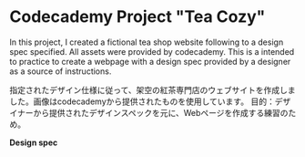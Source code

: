 # Codecademy Project "Tea Cozy"

In this project, I created a fictional tea shop website following to a design spec specified.
All assets were provided by codecademy.
This is a intended to practice to create a webpage with a design spec provided by a designer as a source of instructions.

指定されたデザイン仕様に従って、架空の紅茶専門店のウェブサイトを作成しました。画像はcodecademyから提供されたものを使用しています。
目的：デザイナーから提供されたデザインスペックを元に、Webページを作成する練習のため。

**Design spec**
<img src="https://content.codecademy.com/courses/freelance-1/unit-4/img-tea-cozy-redline.jpg" alt="">
